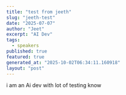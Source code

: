 ```yaml
---
title: "test from jeeth"
slug: "jeeth-test"
date: "2025-07-07"
author: "Jeet"
excerpt: "AI Dev"
tags:
  - speakers
published: true
featured: true
generated_at: "2025-10-02T06:34:11.160918"
layout: "post"
---
```


i am an Ai dev with lot of testing know